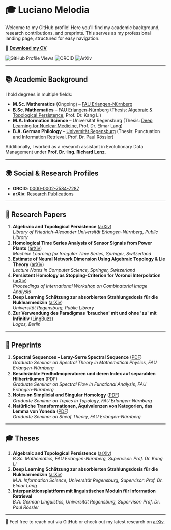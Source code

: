 # 🎓 Luciano Melodia

Welcome to my GitHub profile! Here you'll find my academic background, research contributions, and preprints. This serves as my professional landing page, structured for easy navigation.

🔗 **[Download my CV](https://karhunenloeve.github.io/CurriculumVitae/curriculumVitae.pdf)**  

![GitHub Profile Views](https://komarev.com/ghpvc/?username=karhunenloeve&color=blue&style=flat-square) ![ORCID](https://img.shields.io/badge/ORCID-0000--0002--7584--7287-green?style=flat-square&logo=orcid) ![ArXiv](https://img.shields.io/badge/arXiv-Research-red?style=flat-square&logo=arxiv)

---

## 📚 Academic Background

I hold degrees in multiple fields:
- **M.Sc. Mathematics** (Ongoing) – [FAU Erlangen-Nürnberg](https://math.fau.de)
- **B.Sc. Mathematics** – [FAU Erlangen-Nürnberg](https://www.fau.de) (Thesis: [Algebraic & Topological Persistence](https://arxiv.org/pdf/2410.08323), Prof. Dr. Kang Li)
- **M.A. Information Science** – Universität Regensburg (Thesis: [Deep Learning for Nuclear Medicine](https://arxiv.org/pdf/1805.09108.pdf), Prof. Dr. Elmar Lang)
- **B.A. German Philology** – [Universität Regensburg](https://www.uni-regensburg.de/) (Thesis: Punctuation and Information Retrieval, Prof. Dr. Paul Rössler)

Additionally, I worked as a research assistant in Evolutionary Data Management under **Prof. Dr.-Ing. Richard Lenz**.

---

## 🌍 Social & Research Profiles

- **ORCID**: [0000-0002-7584-7287](https://orcid.org/0000-0002-7584-7287)
- **arXiv**: [Research Publications](https://arxiv.org/a/melodia_l_1.html)

---

## 📄 Research Papers

1. **Algebraic and Topological Persistence** ([arXiv](https://arxiv.org/abs/2410.08323))  
   _Library of Friedrich-Alexander Universität Erlangen-Nürnberg, Public Library_
1. **Homological Time Series Analysis of Sensor Signals from Power Plants** ([arXiv](https://arxiv.org/abs/2106.02493))  
   _Machine Learning for Irregular Time Series, Springer, Switzerland_
2. **Estimate of Neural Network Dimension Using Algebraic Topology & Lie Theory** ([arXiv](https://arxiv.org/abs/2004.02881))  
   _Lecture Notes in Computer Science, Springer, Switzerland_
3. **Persistent Homology as Stopping-Criterion for Voronoi Interpolation** ([arXiv](https://arxiv.org/abs/1911.02922))  
   _Proceedings of International Workshop on Combinatorial Image Analysis_
3. **Deep Learning Schätzung zur absorbierten Strahlungsdosis für die Nuklearmedizin** ([arXiv](https://arxiv.org/abs/1805.09108))  
   _Universität Regensburg, Public Library_
4. **Zur Verwendung des Paradigmas 'brauchen' mit und ohne 'zu' mit Infinitiv** ([LingBuzz](https://ling.auf.net/lingbuzz/004798))  
   _Logos, Berlin_

---

## 📜 Preprints

1. **Spectral Sequences – Leray-Serre Spectral Sequence** ([PDF](https://karhunenloeve.github.io/SpecSeq/main.pdf))  
   _Graduate Seminar on Spectral Theory in Mathematical Physics, FAU Erlangen-Nürnberg_
2. **Beschränkte Fredholmoperatoren und deren Index auf separablen Hilberträumen** ([PDF](https://karhunenloeve.github.io/FunkanaFredholm/main.pdf))  
   _Graduate Seminar on Spectral Flow in Functional Analysis, FAU Erlangen-Nürnberg_
3. **Notes on Simplicial and Singular Homology** ([PDF](https://karhunenloeve.github.io/TopoHom/main.pdf))  
   _Graduate Seminar on Topics in Topology, FAU Erlangen-Nürnberg_
4. **Natürliche Transformationen, Äquivalenzen von Kategorien, das Lemma von Yoneda** ([PDF](https://karhunenloeve.github.io/TopoSheaf/main.pdf))  
   _Graduate Seminar on Sheaf Theory, FAU Erlangen-Nürnberg_

---

## 🎓 Theses

1. **Algebraic and Topological Persistence** ([arXiv](https://arxiv.org/abs/2410.08323))  
   _B.Sc. Mathematics, FAU Erlangen-Nürnberg, Supervisor: Prof. Dr. Kang Li_
2. **Deep Learning Schätzung zur absorbierten Strahlungsdosis für die Nuklearmedizin** ([arXiv](https://arxiv.org/abs/1805.09108))  
   _M.A. Information Science, Universität Regensburg, Supervisor: Prof. Dr. Elmar Lang_
3. **Interpunktionsplattform mit linguistischen Moduln für Information Retrieval**  
   _B.A. German Linguistics, Universität Regensburg, Supervisor: Prof. Dr. Paul Rössler_

---

📩 Feel free to reach out via GitHub or check out my latest research on [arXiv](https://arxiv.org/a/melodia_l_1.html).
